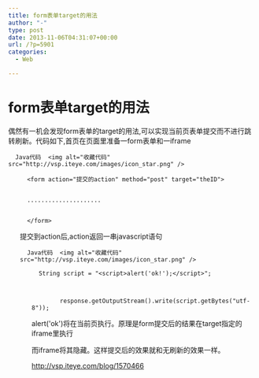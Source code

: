 ```yaml
---
title: form表单target的用法
author: "-"
type: post
date: 2013-11-06T04:31:07+00:00
url: /?p=5901
categories:
  - Web

---
```

# form表单target的用法
偶然有一机会发现form表单的target的用法,可以实现当前页表单提交而不进行跳转刷新。代码如下,首页在页面里准备一form表单和一iframe


  
    
      Java代码  <img alt="收藏代码" src="http://vsp.iteye.com/images/icon_star.png" />
  
  
  <ol start="1">
    
      <form action="提交的action" method="post" target="theID">
    
    
      .....................
    
    
      </form>
    
    
      
    
  

提交到action后,action返回一串javascript语句


  
    
      Java代码  <img alt="收藏代码" src="http://vsp.iteye.com/images/icon_star.png" />
  
  
  <ol start="1">
    
      String script = "<script>alert('ok!');</script>";
    
    
              response.getOutputStream().write(script.getBytes("utf-8"));
    
  

alert('ok')将在当前页执行。原理是form提交后的结果在target指定的iframe里执行
  
而iframe将其隐藏。这样提交后的效果就和无刷新的效果一样。

<http://vsp.iteye.com/blog/1570466>